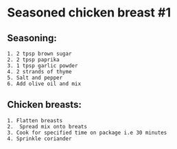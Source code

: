 # Seasoned chicken breast #1

## Seasoning:

    1. 2 tpsp brown sugar
    2. 2 tpsp paprika
    3. 1 tpsp garlic powder 
    4. 2 strands of thyme
    5. Salt and pepper
    6. Add olive oil and mix

## Chicken breasts:

    1. Flatten breasts
    2.  Spread mix onto breats
    3. Cook for specified time on package i.e 30 minutes
    4. Sprinkle coriander 




    